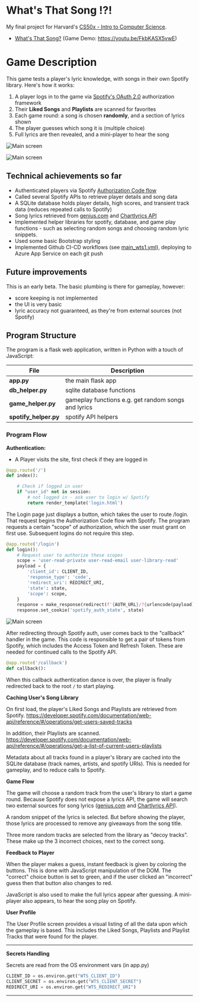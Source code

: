 # What's That Song !?!

My final project for Harvard's [CS50x - Intro to Computer Science](https://cs50.harvard.edu/x/2022/).


- [What's That Song?](https://youtu.be/FkbKASX5vwE) (Game Demo: https://youtu.be/FkbKASX5vwE)


# Game Description

This game tests a player's lyric knowledge, with songs in their own Spotify library. Here's how it works:

1. A player logs in to the game via [Spotify's OAuth 2.0](https://developer.spotify.com/documentation/general/guides/authorization/) authorization framework
2. Their **Liked Songs** and **Playlists** are scanned for favorites
3. Each game round: a song is chosen **randomly**, and a section of lyrics shown
4. The player guesses which song it is (multiple choice)
5. Full lyrics are then revealed, and a mini-player to hear the song

![Main screen](static/screen01.png)

![Main screen](static/screen02.png)


## Technical achievements so far

- Authenticated players via Spotify [Authorization Code flow](https://developer.spotify.com/documentation/general/guides/authorization/code-flow/)
- Called several Spotify APIs to retrieve player details and song data
- A SQLite database holds player details, high scores, and transient track data (reduces repeated calls to Spotify)
- Song lyrics retrieved from [genius.com](https://genius.com/) and [Chartlyrics API](http://www.chartlyrics.com/api.aspx)
- Implemented helper libraries for spotify, database, and game play functions - such as selecting random songs and choosing random lyric snippets.
- Used some basic Bootstrap styling
- Implemented Github CI-CD workflows (see [main_wts1.yml](.github/workflows/main_wts1.yml)), deploying to Azure App Service on each git push


## Future improvements

This is an early beta. The basic plumbing is there for gameplay, however:
- score keeping is not implemented
- the UI is very basic
- lyric accuracy not guaranteed, as they're from external sources (not Spotify)


## Program Structure

The program is a flask web application, written in Python with a touch of JavaScript:

| File                  | Description |
| --------------------- | ----------- |
| **app.py**            | the main flask app |
| **db_helper.py**      | sqlite database functions |
| **game_helper.py**    | gameplay functions e.g. get random songs and lyrics |
| **spotify_helper.py** | spotify API helpers |



### Program Flow

**Authentication:**

- A Player visits the site, first check if they are logged in

```python
@app.route('/')
def index():

    # Check if logged in user
    if "user_id" not in session:
        # not logged in - ask user to login w/ Spotify
        return render_template('login.html')
```

The Login page just displays a button, which takes the user to route /login. That request begins the Authorization Code flow with Spotify.
The program requests a certain "scope" of authorization, which the user must grant on first use.
Subsequent logins do not require this step.
```python
@app.route('/login')
def login():
    # Request user to authorize these scopes
    scope = 'user-read-private user-read-email user-library-read'
    payload = {
        'client_id': CLIENT_ID,
        'response_type': 'code',
        'redirect_uri': REDIRECT_URI,
        'state': state,
        'scope': scope,
    }
    response = make_response(redirect(f'{AUTH_URL}/?{urlencode(payload)}'))
    response.set_cookie('spotify_auth_state', state)
```

![Main screen](static/screenauth.png)

After redirecting through Spotify auth, user comes back to the "callback" handler in the game. This code is responsible to get a pair of tokens from Spotify, which includes the Access Token and Refresh Token. These are needed for continued calls to the Spotify API.

```python
@app.route('/callback')
def callback():
```

When this callback authentication dance is over, the player is finally redirected back to the root `/` to start playing.


**Caching User's Song Library**

On first load, the player's Liked Songs and Playlists are retrieved from Spotify.
https://developer.spotify.com/documentation/web-api/reference/#/operations/get-users-saved-tracks

In addition, their Playlists are scanned.
https://developer.spotify.com/documentation/web-api/reference/#/operations/get-a-list-of-current-users-playlists

Metadata about all tracks found in a player's library are cached into the SQLite database (track names, artists, and spotify URIs). This is needed for gameplay, and to reduce calls to Spotify.


**Game Flow**

The game will choose a random track from the user's library to start a game round.
Because Spotify does not expose a lyrics API, the game will search two external sources for song lyrics ([genius.com](https://genius.com/) and [Chartlyrics API](http://www.chartlyrics.com/api.aspx)).

A random snippet of the lyrics is selected. But before showing the player, those lyrics are processed to remove any giveaways from the song title.

Three more random tracks are selected from the library as "decoy tracks".  These make up the 3 incorrect choices, next to the correct song.


**Feedback to Player**

When the player makes a guess, instant feedback is given by coloring the buttons.  This is done with JavaScript manipulation of the DOM.  The "correct" choice button is set to green, and if the user clicked an "incorrect" guess then that button also changes to red.

JavaScript is also used to make the full lyrics appear after guessing. A mini-player also appears, to hear the song play on Spotify.


**User Profile**

The User Profile screen provides a visual listing of all the data upon which the gameplay is based.  This includes the Liked Songs, Playlists and Playlist Tracks that were found for the player.

----


**Secrets Handling**

Secrets are read from the OS environment vars (in app.py)

```python
CLIENT_ID = os.environ.get("WTS_CLIENT_ID")
CLIENT_SECRET = os.environ.get("WTS_CLIENT_SECRET")
REDIRECT_URI = os.environ.get("WTS_REDIRECT_URI")
```

----

